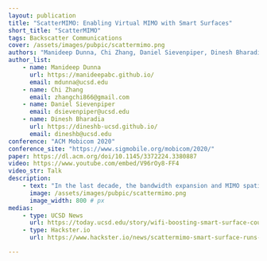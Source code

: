 ```yaml
---
layout: publication
title: "ScatterMIMO: Enabling Virtual MIMO with Smart Surfaces"
short_title: "ScatterMIMO"
tags: Backscatter Communications
cover: /assets/images/pubpic/scattermimo.png
authors: "Manideep Dunna, Chi Zhang, Daniel Sievenpiper, Dinesh Bharadia"
author_list:
    - name: Manideep Dunna
      url: https://manideepabc.github.io/
      email: mdunna@ucsd.edu
    - name: Chi Zhang
      email: zhangchi866@gmail.com
    - name: Daniel Sievenpiper
      email: dsievenpiper@ucsd.edu   
    - name: Dinesh Bharadia
      url: https://dineshb-ucsd.github.io/
      email: dineshb@ucsd.edu
conference: "ACM Mobicom 2020"
conference_site: "https://www.sigmobile.org/mobicom/2020/"
paper: https://dl.acm.org/doi/10.1145/3372224.3380887
video: https://www.youtube.com/embed/V96rOy8-FF4
video_str: Talk
description:
    - text: "In the last decade, the bandwidth expansion and MIMO spatial multiplexing have promised to increase data throughput by orders of magnitude. However, we are yet to enjoy such improvement in real-world environments, as they lack rich scattering and preclude effective MIMO spatial multiplexing. In this paper, we present ScatterMIMO, which uses smart surface to increase the scattering in the environment, to provide MIMO spatial multiplexing gain. Specifically, smart surface pairs up with a wireless transmitter device say an active AP and re-radiates the same amount of power as any active access point (AP), thereby creating virtual passive APs. ScatterMIMO avoids the synchronization, interference, and power requirements of conventional distributed MIMO systems by leveraging virtual passive APs, allowing its smart surface to provide spatial multiplexing gain, which can be deployed at a very low cost. We show that with optimal placement, these virtual APs can provide signals to their clients with power comparable to real active APs, and can increase the coverage of an AP. Furthermore, we design algorithms to optimize ScatterMIMO’s smart surface for each client with minimal measurement overhead and to overcome random per-packet phase offsets during the measurement. Our evaluations show that with commercial off-the-shelf MIMO WiFi (11ac) AP and unmodified clients, ScatterMIMO provides a median throughput improvement of 2x over the active AP alone."
      image: /assets/images/pubpic/scattermimo.png
      image_width: 800 # px
medias: 
    - type: UCSD News
      url: https://today.ucsd.edu/story/wifi-boosting-smart-surface-could-help-remote-workers-and-students
    - type: Hackster.io
      url: https://www.hackster.io/news/scattermimo-smart-surface-runs-for-a-year-on-a-button-cell-doubles-wi-fi-speeds-8ea4f374cc59

---
```

